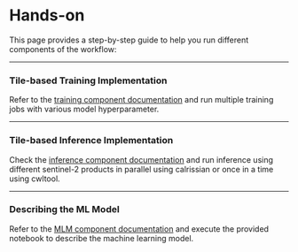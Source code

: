 # Hands-on

This page provides a step-by-step guide to help you run different components of the workflow:

---

### Tile-based Training Implementation
Refer to the [training component documentation](./training-cwl.md) and run multiple training jobs with various model hyperparameter.

---

### Tile-based Inference Implementation
Check the [inference component documentation](./inference-cwl.md) and run inference using different sentinel-2 products in parallel using calrissian or once in a time using cwltool.

---

### Describing the ML Model
Refer to the [MLM component documentation](./mlm.md.md) and execute the provided notebook to describe the machine learning model.

